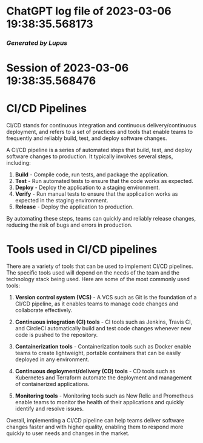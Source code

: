 # ChatGPT log file of 2023-03-06 19:38:35.568173
### *Generated by Lupus*
# Session of 2023-03-06 19:38:35.568476
    
# CI/CD Pipelines

CI/CD stands for continuous integration and continuous delivery/continuous deployment, and refers to a set of practices and tools that enable teams to frequently and reliably build, test, and deploy software changes. 

A CI/CD pipeline is a series of automated steps that build, test, and deploy software changes to production. It typically involves several steps, including:

1. **Build** - Compile code, run tests, and package the application.
2. **Test** - Run automated tests to ensure that the code works as expected.
3. **Deploy** - Deploy the application to a staging environment.
4. **Verify** - Run manual tests to ensure that the application works as expected in the staging environment.
5. **Release** - Deploy the application to production.

By automating these steps, teams can quickly and reliably release changes, reducing the risk of bugs and errors in production. 

# Tools used in CI/CD pipelines

There are a variety of tools that can be used to implement CI/CD pipelines. The specific tools used will depend on the needs of the team and the technology stack being used. Here are some of the most commonly used tools:

1. **Version control system (VCS)** - A VCS such as Git is the foundation of a CI/CD pipeline, as it enables teams to manage code changes and collaborate effectively.

2. **Continuous integration (CI) tools** - CI tools such as Jenkins, Travis CI, and CircleCI automatically build and test code changes whenever new code is pushed to the repository.

3. **Containerization tools** - Containerization tools such as Docker enable teams to create lightweight, portable containers that can be easily deployed in any environment.

4. **Continuous deployment/delivery (CD) tools** - CD tools such as Kubernetes and Terraform automate the deployment and management of containerized applications.

5. **Monitoring tools** - Monitoring tools such as New Relic and Prometheus enable teams to monitor the health of their applications and quickly identify and resolve issues.

Overall, implementing a CI/CD pipeline can help teams deliver software changes faster and with higher quality, enabling them to respond more quickly to user needs and changes in the market.